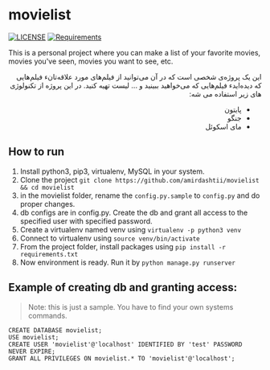# movielist

[![LICENSE](https://img.shields.io/badge/LICENSE-GPL----3.0-green)](https://github.com/amirdashtii/movielist/blob/master/LICENSE) 
[![Requirements](https://img.shields.io/badge/Requirements-See%20Here-orange)](https://github.com/amirdashtii/movielist/blob/master/requirements.txt)

This is a personal project where you can make a list of your favorite movies, movies you've seen, movies you want to see, etc.

<div dir="rtl"> 
این یک پروژه‌ی شخصی است که در آن می‌توانید از فیلم‌های مورد علاقه‌تانء فیلم‌هایی که دیده‌ایدء فیلم‌هایی که می‌خواهید ببینید و ... لیست  تهیه کنید.
 در این پروژه از تکنولوژی های زیر استفاده می شه:

- پایتون
- جنگو
- مای اسکوئل

</div>

## How to run
1. Install python3, pip3, virtualenv, MySQL in your system.
2. Clone the project `git clone https://github.com/amirdashtii/movielist && cd movielist`
3. in the movielist folder, rename the `config.py.sample` to `config.py` and do proper changes.
4. db configs are in config.py. Create the db and grant all access to the specified user with specified password.
5. Create a virtualenv named venv using `virtualenv -p python3 venv`
6. Connect to virtualenv using `source venv/bin/activate`
7. From the project folder, install packages using `pip install -r requirements.txt`
8. Now environment is ready. Run it by `python manage.py runserver`

## Example of creating db and granting access:

> Note: this is just a sample. You have to find your own systems commands.

```
CREATE DATABASE movielist;
USE movielist;
CREATE USER 'movielist'@'localhost' IDENTIFIED BY 'test' PASSWORD NEVER EXPIRE;
GRANT ALL PRIVILEGES ON movielist.* TO 'movielist'@'localhost';
```